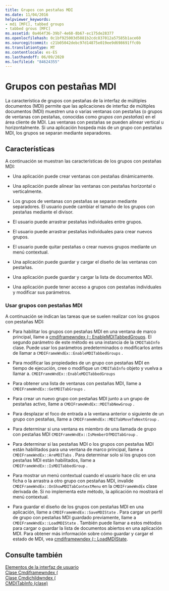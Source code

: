 ```yaml
---
title: Grupos con pestañas MDI
ms.date: 11/04/2016
helpviewer_keywords:
- mdi [MFC], tabbed groups
- tabbed grous [MFC]
ms.assetid: 0a464f36-39b7-4e68-8b67-ec175de28377
ms.openlocfilehash: 0c1bf925003d5081b2cdc837012a57585b1ace60
ms.sourcegitcommit: c21b05042debc97d14875e019ee9d698691ffc0b
ms.translationtype: MT
ms.contentlocale: es-ES
ms.lasthandoff: 06/09/2020
ms.locfileid: "84624355"
---
```

# <a name="mdi-tabbed-groups"></a>Grupos con pestañas MDI

La característica de grupos con pestañas de la interfaz de múltiples documentos (MDI) permite que las aplicaciones de interfaz de múltiples documentos (MDI) muestren una o varias ventanas con pestañas (o grupos de ventanas con pestañas, conocidas como *grupos con pestañas*) en el área cliente de MDI. Las ventanas con pestañas se pueden alinear vertical u horizontalmente. Si una aplicación hospeda más de un grupo con pestañas MDI, los grupos se separan mediante separadores.

## <a name="features"></a>Características

A continuación se muestran las características de los grupos con pestañas MDI:

- Una aplicación puede crear ventanas con pestañas dinámicamente.

- Una aplicación puede alinear las ventanas con pestañas horizontal o verticalmente.

- Los grupos de ventanas con pestañas se separan mediante separadores. El usuario puede cambiar el tamaño de los grupos con pestañas mediante el divisor.

- El usuario puede arrastrar pestañas individuales entre grupos.

- El usuario puede arrastrar pestañas individuales para crear nuevos grupos.

- El usuario puede quitar pestañas o crear nuevos grupos mediante un menú contextual.

- Una aplicación puede guardar y cargar el diseño de las ventanas con pestañas.

- Una aplicación puede guardar y cargar la lista de documentos MDI.

- Una aplicación puede tener acceso a grupos con pestañas individuales y modificar sus parámetros.

### <a name="using-mdi-tabbed-groups"></a>Usar grupos con pestañas MDI

A continuación se indican las tareas que se suelen realizar con los grupos con pestañas MDI:

- Para habilitar los grupos con pestañas MDI en una ventana de marco principal, llame a [cmdiframewndex (:: EnableMDITabbedGroups](reference/cmdiframewndex-class.md#enablemditabbedgroups). El segundo parámetro de este método es una instancia de la `CMDITabInfo` clase. Puede usar los parámetros predeterminados o modificarlos antes de llamar a `CMDIFrameWndEx::EnableMDITabbedGroups` .

- Para modificar las propiedades de un grupo con pestañas MDI en tiempo de ejecución, cree o modifique un `CMDITabInfo` objeto y vuelva a llamar a. `CMDIFrameWndEx::EnableMDITabbedGroups`

- Para obtener una lista de ventanas con pestañas MDI, llame a `CMDIFrameWndEx::GetMDITabGroups` .

- Para crear un nuevo grupo con pestañas MDI junto a un grupo de pestañas activo, llame a `CMDIFrameWndEx::MDITabNewGroup` .

- Para desplazar el foco de entrada a la ventana anterior o siguiente de un grupo con pestañas, llame a `CMDIFrameWndEx::MDITabMoveToNextGroup` .

- Para determinar si una ventana es miembro de una llamada de grupo con pestañas MDI `CMDIFrameWndEx::IsMemberOfMDITabGroup` .

- Para determinar si las pestañas MDI o los grupos con pestañas MDI están habilitados para una ventana de marco principal, llame a `CMDIFrameWndEx::AreMDITabs` . Para determinar solo si los grupos con pestañas MDI están habilitados, llame a `CMDIFrameWndEx::IsMDITabbedGroup` .

- Para mostrar un menú contextual cuando el usuario hace clic en una ficha o la arrastra a otro grupo con pestañas MDI, invalide `CMDIFrameWndEx::OnShowMDITabContextMenu` en la `CMDIFrameWndEx` clase derivada de. Si no implementa este método, la aplicación no mostrará el menú contextual.

- Para guardar el diseño de los grupos con pestañas MDI en una aplicación, llame a `CMDIFrameWndEx::SaveMDIState` . Para cargar un perfil de grupo con pestañas MDI guardado previamente, llame a `CMDIFrameWndEx::LoadMDIState` . También puede llamar a estos métodos para cargar o guardar la lista de documentos abiertos en una aplicación MDI. Para obtener más información sobre cómo guardar y cargar el estado de MDI, vea [cmdiframewndex (:: LoadMDIState](reference/cmdiframewndex-class.md#loadmdistate).

## <a name="see-also"></a>Consulte también

[Elementos de la interfaz de usuario](user-interface-elements-mfc.md)<br/>
[Clase Cmdiframewndex (](reference/cmdiframewndex-class.md)<br/>
[Clase Cmdichildwndex (](reference/cmdichildwndex-class.md)<br/>
[CMDITabInfo (clase)](reference/cmditabinfo-class.md)
